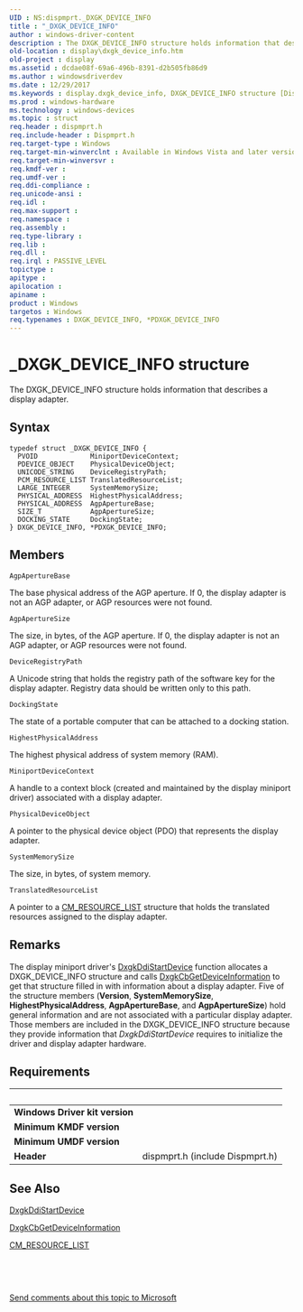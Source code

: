 ```yaml
---
UID : NS:dispmprt._DXGK_DEVICE_INFO
title : "_DXGK_DEVICE_INFO"
author : windows-driver-content
description : The DXGK_DEVICE_INFO structure holds information that describes a display adapter.
old-location : display\dxgk_device_info.htm
old-project : display
ms.assetid : dcdae08f-69a6-496b-8391-d2b505fb86d9
ms.author : windowsdriverdev
ms.date : 12/29/2017
ms.keywords : display.dxgk_device_info, DXGK_DEVICE_INFO structure [Display Devices], DXGK_DEVICE_INFO, PDXGK_DEVICE_INFO, _DXGK_DEVICE_INFO, DmStructs_89344ee9-8c4e-4f7e-8950-11948c07bb8e.xml, PDXGK_DEVICE_INFO structure pointer [Display Devices], dispmprt/PDXGK_DEVICE_INFO, dispmprt/DXGK_DEVICE_INFO, *PDXGK_DEVICE_INFO
ms.prod : windows-hardware
ms.technology : windows-devices
ms.topic : struct
req.header : dispmprt.h
req.include-header : Dispmprt.h
req.target-type : Windows
req.target-min-winverclnt : Available in Windows Vista and later versions of the Windows operating systems.
req.target-min-winversvr : 
req.kmdf-ver : 
req.umdf-ver : 
req.ddi-compliance : 
req.unicode-ansi : 
req.idl : 
req.max-support : 
req.namespace : 
req.assembly : 
req.type-library : 
req.lib : 
req.dll : 
req.irql : PASSIVE_LEVEL
topictype : 
apitype : 
apilocation : 
apiname : 
product : Windows
targetos : Windows
req.typenames : DXGK_DEVICE_INFO, *PDXGK_DEVICE_INFO
---
```


# _DXGK_DEVICE_INFO structure
The DXGK_DEVICE_INFO structure holds information that describes a display adapter.

## Syntax
````
typedef struct _DXGK_DEVICE_INFO {
  PVOID             MiniportDeviceContext;
  PDEVICE_OBJECT    PhysicalDeviceObject;
  UNICODE_STRING    DeviceRegistryPath;
  PCM_RESOURCE_LIST TranslatedResourceList;
  LARGE_INTEGER     SystemMemorySize;
  PHYSICAL_ADDRESS  HighestPhysicalAddress;
  PHYSICAL_ADDRESS  AgpApertureBase;
  SIZE_T            AgpApertureSize;
  DOCKING_STATE     DockingState;
} DXGK_DEVICE_INFO, *PDXGK_DEVICE_INFO;
````

## Members


`AgpApertureBase`

The base physical address of the AGP aperture. If 0, the display adapter is not an AGP adapter, or AGP resources were not found.

`AgpApertureSize`

The size, in bytes, of the AGP aperture. If 0, the display adapter is not an AGP adapter, or AGP resources were not found.

`DeviceRegistryPath`

A Unicode string that holds the registry path of the software key for the display adapter. Registry data should be written only to this path.

`DockingState`

The state of a portable computer that can be attached to a docking station.

`HighestPhysicalAddress`

The highest physical address of system memory (RAM).

`MiniportDeviceContext`

A handle to a context block (created and maintained by the display miniport driver) associated with a display adapter.

`PhysicalDeviceObject`

A pointer to the physical device object (PDO) that represents the display adapter.

`SystemMemorySize`

The size, in bytes, of system memory.

`TranslatedResourceList`

A pointer to a <a href="..\wdm\ns-wdm-_cm_resource_list.md">CM_RESOURCE_LIST</a> structure that holds the translated resources assigned to the display adapter.

## Remarks
The display miniport driver's <a href="..\dispmprt\nc-dispmprt-dxgkddi_start_device.md">DxgkDdiStartDevice</a> function allocates a DXGK_DEVICE_INFO structure and calls <a href="..\dispmprt\nc-dispmprt-dxgkcb_get_device_information.md">DxgkCbGetDeviceInformation</a> to get that structure filled in with information about a display adapter. Five of the structure members (<b>Version</b>, <b>SystemMemorySize</b>, <b>HighestPhysicalAddress</b>, <b>AgpApertureBase</b>, and <b>AgpApertureSize</b>) hold general information and are not associated with a particular display adapter. Those members are included in the DXGK_DEVICE_INFO structure because they provide information that <i>DxgkDdiStartDevice</i> requires to initialize the driver and display adapter hardware.

## Requirements
| &nbsp; | &nbsp; |
| ---- |:---- |
| **Windows Driver kit version** |  |
| **Minimum KMDF version** |  |
| **Minimum UMDF version** |  |
| **Header** | dispmprt.h (include Dispmprt.h) |

## See Also

<a href="..\dispmprt\nc-dispmprt-dxgkddi_start_device.md">DxgkDdiStartDevice</a>

<a href="..\dispmprt\nc-dispmprt-dxgkcb_get_device_information.md">DxgkCbGetDeviceInformation</a>

<a href="..\wdm\ns-wdm-_cm_resource_list.md">CM_RESOURCE_LIST</a>

 

 

<a href="mailto:wsddocfb@microsoft.com?subject=Documentation%20feedback [display\display]:%20DXGK_DEVICE_INFO structure%20 RELEASE:%20(12/29/2017)&amp;body=%0A%0APRIVACY STATEMENT%0A%0AWe use your feedback to improve the documentation. We don't use your email address for any other purpose, and we'll remove your email address from our system after the issue that you're reporting is fixed. While we're working to fix this issue, we might send you an email message to ask for more info. Later, we might also send you an email message to let you know that we've addressed your feedback.%0A%0AFor more info about Microsoft's privacy policy, see http://privacy.microsoft.com/en-us/default.aspx." title="Send comments about this topic to Microsoft">Send comments about this topic to Microsoft</a>
